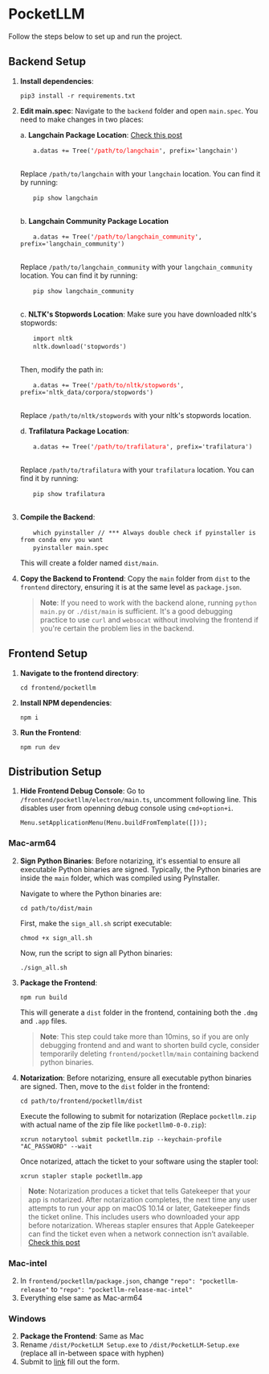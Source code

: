 # PocketLLM

Follow the steps below to set up and run the project.

## Backend Setup

1. **Install dependencies**:
   <pre>
   <code>pip3 install -r requirements.txt</code>
   </pre>

2. **Edit main.spec**:
   Navigate to the `backend` folder and open `main.spec`. You need to make changes in two places:

   a. **Langchain Package Location**: [Check this post](https://github.com/langchain-ai/langchain/issues/4547#issuecomment-1676403768)
      <pre>
      <code>a.datas += Tree('<text style="color: red;">/path/to/langchain</text>', prefix='langchain')</code>
      </pre>
      Replace `/path/to/langchain` with your `langchain` location. You can find it by running:
      <pre>
      <code>pip show langchain</code>
      </pre>

   b. **Langchain Community Package Location**
      <pre>
      <code>a.datas += Tree('<text style="color: red;">/path/to/langchain_community</text>', prefix='langchain_community')</code>
      </pre>
      Replace `/path/to/langchain_community` with your `langchain_community` location. You can find it by running:
      <pre>
      <code>pip show langchain_community</code>
      </pre>
      
   c. **NLTK's Stopwords Location**:
      Make sure you have downloaded nltk's stopwords:
      <pre>
      <code>import nltk</code>
      <code>nltk.download('stopwords')</code>
      </pre>
      Then, modify the path in:
      <pre>
      <code>a.datas += Tree('<span style="color: red;">/path/to/nltk/stopwords</span>', prefix='nltk_data/corpora/stopwords')</code>
      </pre>
      Replace `/path/to/nltk/stopwords` with your nltk's stopwords location.

   d. **Trafilatura Package Location**:
      <pre>
      <code>a.datas += Tree('<text style="color: red;">/path/to/trafilatura</text>', prefix='trafilatura')</code>
      </pre>
      Replace `/path/to/trafilatura` with your `trafilatura` location. You can find it by running:
      <pre>
      <code>pip show trafilatura</code>
      </pre>

4. **Compile the Backend**:
   <pre>
      <code>which pyinstaller // *** Always double check if pyinstaller is from conda env you want </code>
      <code>pyinstaller main.spec</code> 
   </pre>
   This will create a folder named `dist/main`.

6. **Copy the Backend to Frontend**:
   Copy the `main` folder from `dist` to the `frontend` directory, ensuring it is at the same level as `package.json`.

   > **Note**: If you need to work with the backend alone, running `python main.py` or `./dist/main` is sufficient. It's a good debugging practice to use `curl` and `websocat` without involving the frontend if you're certain the problem lies in the backend.

## Frontend Setup

1. **Navigate to the frontend directory**:
   <pre>
   <code>cd frontend/pocketllm</code>
   </pre>

2. **Install NPM dependencies**:
   <pre>
   <code>npm i</code>
   </pre>

3. **Run the Frontend**:
   <pre>
   <code>npm run dev</code>
   </pre>

## Distribution Setup
1. **Hide Frontend Debug Console**:
   Go to `/frontend/pocketllm/electron/main.ts`, uncomment following line. This disables user from openning debug console using `cmd+option+i`.
   <pre>
   <code>Menu.setApplicationMenu(Menu.buildFromTemplate([]));</code>
   </pre>

### Mac-arm64
2. **Sign Python Binaries**:
   Before notarizing, it's essential to ensure all executable Python binaries are signed. Typically, the Python binaries are inside the `main` folder, which was compiled using PyInstaller.
   
   Navigate to where the Python binaries are:
   <pre>
   <code>cd path/to/dist/main</code>
   </pre>
   
   First, make the `sign_all.sh` script executable:
   <pre>
   <code>chmod +x sign_all.sh</code>
   </pre>
   
   Now, run the script to sign all Python binaries:
   <pre>
   <code>./sign_all.sh</code>
   </pre>

3. **Package the Frontend**:
   <pre>
   <code>npm run build</code>
   </pre>
   This will generate a `dist` folder in the frontend, containing both the `.dmg` and `.app` files.

   > **Note**: This step could take more than 10mins, so if you are only debugging frontend and and want to shorten build cycle, consider temporarily deleting `frontend/pocketllm/main` containing backend python binaries.

4. **Notarization**:
   Before notarizing, ensure all executable python binaries are signed. Then, move to the `dist` folder in the frontend:
   <pre>
   <code>cd path/to/frontend/pocketllm/dist</code>
   </pre>
   Execute the following to submit for notarization (Replace `pocketllm.zip` with actual name of the zip file like `pocketllm0-0-0.zip`):
   <pre>
   <code>xcrun notarytool submit pocketllm.zip --keychain-profile "AC_PASSWORD" --wait</code>
   </pre>
   Once notarized, attach the ticket to your software using the stapler tool:
   <pre>
   <code>xcrun stapler staple pocketllm.app</code>
   </pre>
> **Note**: Notarization produces a ticket that tells Gatekeeper that your app is notarized. After notarization completes, the next time any user attempts to run your app on macOS 10.14 or later, Gatekeeper finds the ticket online. This includes users who downloaded your app before notarization. Whereas stapler ensures that Apple Gatekeeper can find the ticket even when a network connection isn’t available. [Check this post](https://developer.apple.com/documentation/security/notarizing_macos_software_before_distribution/customizing_the_notarization_workflow#3178137)

### Mac-intel
   2. In `frontend/pocketllm/package.json`, change `"repo": "pocketllm-release"`  to `"repo": "pocketllm-release-mac-intel"`
   3. Everything else same as Mac-arm64

### Windows
   2. **Package the Frontend**:
      Same as Mac
   3. Rename `/dist/PocketLLM Setup.exe` to `/dist/PocketLLM-Setup.exe` (replace all in-between space with hyphen)
   4. Submit to [link](https://www.microsoft.com/en-us/wdsi/filesubmission) fill out the form.
